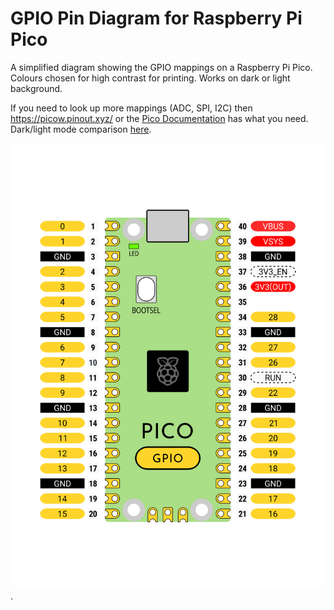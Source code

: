 # GPIO Pin Diagram for Raspberry Pi Pico

A simplified diagram showing the GPIO mappings on a Raspberry Pi Pico. Colours chosen for high contrast for printing. Works on dark or light background.

If you need to look up more mappings (ADC, SPI, I2C) then https://picow.pinout.xyz/ or the [Pico Documentation](https://www.raspberrypi.com/documentation/microcontrollers/pico-series.html) has what you need. Dark/light mode comparison [here](https://files.veeb.ch/raspberry-pi-pico-gpio-pinout.html).

![GPIO diagram](pico-gpio-printout.webp). 

